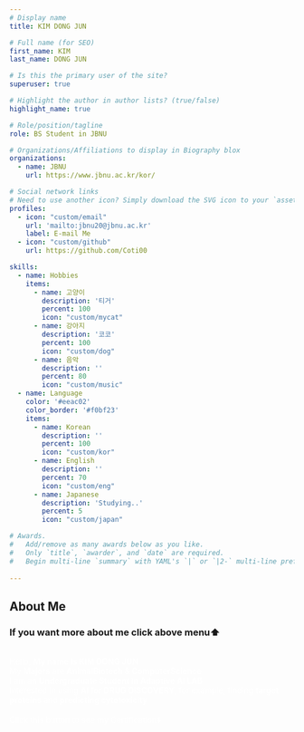 ```yaml
---
# Display name
title: KIM DONG JUN

# Full name (for SEO)
first_name: KIM
last_name: DONG JUN

# Is this the primary user of the site?
superuser: true

# Highlight the author in author lists? (true/false)
highlight_name: true

# Role/position/tagline
role: BS Student in JBNU

# Organizations/Affiliations to display in Biography blox
organizations:
  - name: JBNU
    url: https://www.jbnu.ac.kr/kor/

# Social network links
# Need to use another icon? Simply download the SVG icon to your `assets/media/icons/` folder.
profiles:
  - icon: "custom/email"
    url: 'mailto:jbnu20@jbnu.ac.kr'
    label: E-mail Me
  - icon: "custom/github"
    url: https://github.com/Coti00

skills:
  - name: Hobbies
    items:
      - name: 고양이
        description: '티거'
        percent: 100
        icon: "custom/mycat"
      - name: 강아지
        description: '코코'
        percent: 100
        icon: "custom/dog"
      - name: 음악
        description: ''
        percent: 80
        icon: "custom/music"
  - name: Language
    color: '#eeac02'
    color_border: '#f0bf23'
    items:
      - name: Korean
        description: ''
        percent: 100
        icon: "custom/kor"
      - name: English
        description: ''
        percent: 70
        icon: "custom/eng"
      - name: Japanese
        description: 'Studying..'
        percent: 5
        icon: "custom/japan"

# Awards.
#   Add/remove as many awards below as you like.
#   Only `title`, `awarder`, and `date` are required.
#   Begin multi-line `summary` with YAML's `|` or `|2-` multi-line prefix and indent 2 spaces below.
 
---
```


## About Me
### If you want more about me click above menu⬆️</br>
</br>
<span style='color:white'>
Hello, <b>My name is KIM DONG JUN</b>  </br>
My <b>Majors</b> are <b>AnimalBiotech & ComputerScience</b></br>
I am an <b>Undergraduate Student in Adaptive AI LAB</b> </br>
Interested in using <b>AI for DRUG DISCOVERY</b>, for example, finding <b>target proteins</b> and <b>predicting cytotoxicity</b></br></br>
Click this button to see my Certification⬇️</br></br>
</span>